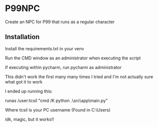 # P99NPC
Create an NPC for P99 that runs as a regular character

## Installation
Install the requirements.txt in your venv

Run the CMD window as an administrator when executing the script

If executing within pycharm, run pycharm as administrator

This didn't work the first many many times I tried and I'm not actually sure what got it to work

I ended up running this:

runas /user:tcsil "cmd /K python .\\src\\app\\main.py"

Where tcsil is your PC username (Found in C:\Users)

idk, magic, but it works!!

